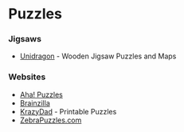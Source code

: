 # Puzzles

### Jigsaws

* [Unidragon](https://unidragon.eu/) - Wooden Jigsaw Puzzles and Maps

### Websites

* [Aha! Puzzles](https://www.ahapuzzles.com/)
* [Brainzilla](https://www.brainzilla.com/)
* [KrazyDad](https://krazydad.com/) - Printable Puzzles
* [ZebraPuzzles.com](https://www.zebrapuzzles.com/)
